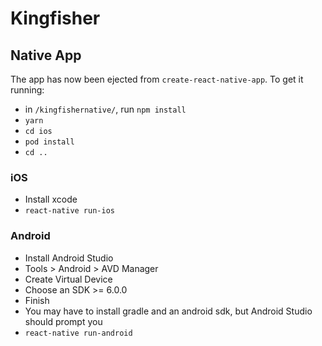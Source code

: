 # Kingfisher

## Native App
The app has now been ejected from  `create-react-native-app`. To get it running:
- in `/kingfishernative/`, run `npm install`
- `yarn`
- `cd ios`
- `pod install`
- `cd ..`

### iOS
- Install xcode
- `react-native run-ios`

### Android
- Install Android Studio
- Tools > Android > AVD Manager
- Create Virtual Device
- Choose an SDK >= 6.0.0
- Finish
- You may have to install gradle and an android sdk, but Android Studio should prompt you
- `react-native run-android`